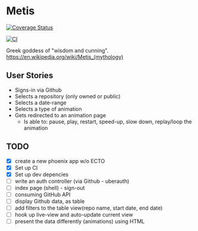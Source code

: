 # Metis

[![Coverage Status](https://coveralls.io/repos/github/susanwalker/metis/badge.svg?branch=main)](https://coveralls.io/github/susanwalker/metis?branch=main)

[![CI](https://github.com/susanwalker/metis/actions/workflows/ci.yml/badge.svg)](https://github.com/susanwalker/metis/actions/workflows/ci.yml)

Greek goddess of "wisdom and cunning".
https://en.wikipedia.org/wiki/Metis_(mythology)

## User Stories

* Signs-in via Github
* Selects a repository (only owned or public)
* Selects a date-range
* Selects a type of animation
* Gets redirected to an animation page
  * Is able to: pause, play, restart, speed-up, slow down, replay/loop the animation

## TODO

* [X] create a new phoenix app w/o ECTO
* [X] Set up CI
* [X] Set up dev depencies
* [ ] write an auth controller (via Github - uberauth)
* [ ] index page (shell) - sign-out
* [ ] consuming GitHub API
* [ ] display Github data, as table
* [ ] add filters to the table view(repo name, start date, end date)
* [ ] hook up live-view and auto-update current view
* [ ] present the data differently (animations) using HTML
